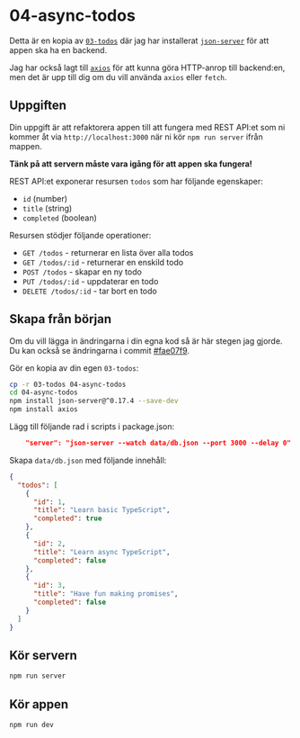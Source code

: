 # 04-async-todos

Detta är en kopia av
[`03-todos`](https://github.com/drblue/yktyp24h1/tree/lesson-2/03-todos) där
jag har installerat [`json-server`](https://github.com/typicode/json-server)
för att appen ska ha en backend.

Jag har också lagt till [`axios`](https://axios-http.com/docs/intro) för att
kunna göra HTTP-anrop till backend:en, men det är upp till dig om du vill
använda `axios` eller `fetch`.

## Uppgiften

Din uppgift är att refaktorera appen till att fungera med REST API:et som ni
kommer åt via `http://localhost:3000` när ni kör `npm run server` ifrån mappen.

**Tänk på att servern måste vara igång för att appen ska fungera!**

REST API:et exponerar resursen `todos` som har följande egenskaper:

- `id` (number)
- `title` (string)
- `completed` (boolean)

Resursen stödjer följande operationer:

- `GET /todos` - returnerar en lista över alla todos
- `GET /todos/:id` - returnerar en enskild todo
- `POST /todos` - skapar en ny todo
- `PUT /todos/:id` - uppdaterar en todo
- `DELETE /todos/:id` - tar bort en todo

## Skapa från början

Om du vill lägga in ändringarna i din egna kod så är här stegen jag gjorde. Du
kan också se ändringarna i commit
[#fae07f9](https://github.com/drblue/yktyp24h1/commit/fae07f97f79b2a2feecf827468c66a450ee1ac3f).

Gör en kopia av din egen `03-todos`:

```bash
cp -r 03-todos 04-async-todos
cd 04-async-todos
npm install json-server@^0.17.4 --save-dev
npm install axios
```

Lägg till följande rad i scripts i package.json:

```json
    "server": "json-server --watch data/db.json --port 3000 --delay 0"
```

Skapa `data/db.json` med följande innehåll:

```json
{
  "todos": [
    {
      "id": 1,
      "title": "Learn basic TypeScript",
      "completed": true
    },
    {
      "id": 2,
      "title": "Learn async TypeScript",
      "completed": false
    },
    {
      "id": 3,
      "title": "Have fun making promises",
      "completed": false
    }
  ]
}
```

## Kör servern

```bash
npm run server
```

## Kör appen

```bash
npm run dev
```
